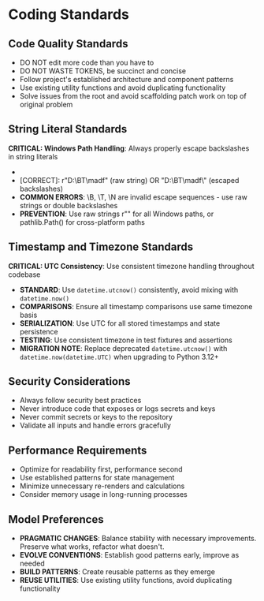 # Coding Standards

## Code Quality Standards
- DO NOT edit more code than you have to
- DO NOT WASTE TOKENS, be succinct and concise
- Follow project's established architecture and component patterns
- Use existing utility functions and avoid duplicating functionality
- Solve issues from the root and avoid scaffolding patch work on top of original problem

## String Literal Standards
**CRITICAL: Windows Path Handling**: Always properly escape backslashes in string literals
- [WRONG]: "D:\BT\madf\" (causes SyntaxWarning: invalid escape sequence)
- [CORRECT]: r"D:\BT\madf\" (raw string) OR "D:\\BT\\madf\\" (escaped backslashes)
- **COMMON ERRORS**: \B, \T, \N are invalid escape sequences - use raw strings or double backslashes
- **PREVENTION**: Use raw strings r"" for all Windows paths, or pathlib.Path() for cross-platform paths

## Timestamp and Timezone Standards
**CRITICAL: UTC Consistency**: Use consistent timezone handling throughout codebase
- **STANDARD**: Use `datetime.utcnow()` consistently, avoid mixing with `datetime.now()`
- **COMPARISONS**: Ensure all timestamp comparisons use same timezone basis
- **SERIALIZATION**: Use UTC for all stored timestamps and state persistence
- **TESTING**: Use consistent timezone in test fixtures and assertions
- **MIGRATION NOTE**: Replace deprecated `datetime.utcnow()` with `datetime.now(datetime.UTC)` when upgrading to Python 3.12+

## Security Considerations
- Always follow security best practices
- Never introduce code that exposes or logs secrets and keys
- Never commit secrets or keys to the repository
- Validate all inputs and handle errors gracefully

## Performance Requirements
- Optimize for readability first, performance second
- Use established patterns for state management
- Minimize unnecessary re-renders and calculations
- Consider memory usage in long-running processes

## Model Preferences
- **PRAGMATIC CHANGES**: Balance stability with necessary improvements. Preserve what works, refactor what doesn't.
- **EVOLVE CONVENTIONS**: Establish good patterns early, improve as needed
- **BUILD PATTERNS**: Create reusable patterns as they emerge
- **REUSE UTILITIES**: Use existing utility functions, avoid duplicating functionality